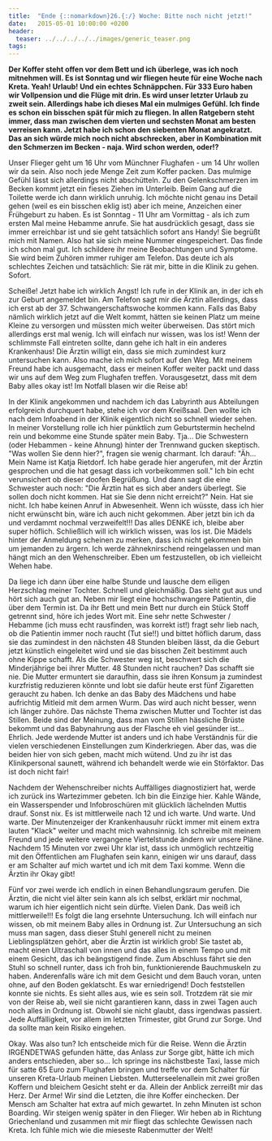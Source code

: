 ```yaml
---
title:  "Ende {::nomarkdown}26.{:/} Woche: Bitte noch nicht jetzt!"
date:   2015-05-01 10:00:00 +0200
header:
  teaser: ../../../../../images/generic_teaser.png
tags:
---
```

**Der Koffer steht offen vor dem Bett und ich überlege, was ich noch mitnehmen will. Es ist Sonntag und wir fliegen heute für eine Woche nach Kreta. Yeah! Urlaub! Und ein echtes Schnäppchen. Für 333 Euro haben wir Vollpension und die Flüge mit drin. Es wird unser letzter Urlaub zu zweit sein. Allerdings habe ich dieses Mal ein mulmiges Gefühl. Ich finde es schon ein bisschen spät für mich zu fliegen. In allen Ratgebern steht immer, dass man zwischen dem vierten und sechsten Monat am besten verreisen kann. Jetzt habe ich schon den siebenten Monat angekratzt. Das an sich würde mich noch nicht abschrecken, aber in Kombination mit den Schmerzen im Becken - naja. Wird schon werden, oder!?**

Unser Flieger geht um 16 Uhr vom Münchner Flughafen - um 14 Uhr wollen wir da sein. Also noch jede Menge Zeit zum Koffer packen. Das mulmige Gefühl lässt sich allerdings nicht abschütteln. Zu den Gelenkschmerzen im Becken kommt jetzt ein fieses Ziehen im Unterleib. Beim Gang auf die Toilette werde ich dann wirklich unruhig. Ich möchte nicht genau ins Detail gehen (weil es ein bisschen eklig ist) aber ich meine, Anzeichen einer Frühgeburt zu haben. Es ist Sonntag - 11 Uhr am Vormittag - als ich zum ersten Mal meine Hebamme anrufe. Sie hat ausdrücklich gesagt, dass sie immer erreichbar ist und sie geht tatsächlich sofort ans Handy! Sie begrüßt mich mit Namen. Also hat sie sich meine Nummer eingespeichert. Das finde ich schon mal gut. Ich schildere ihr meine Beobachtungen und Symptome. Sie wird beim Zuhören immer ruhiger am Telefon. Das deute ich als schlechtes Zeichen und tatsächlich: Sie rät mir, bitte in die Klinik zu gehen. Sofort.

Scheiße! Jetzt habe ich wirklich Angst! Ich rufe in der Klinik an, in der ich eh zur Geburt angemeldet bin. Am Telefon sagt mir die Ärztin allerdings, dass ich erst ab der 37. Schwangerschaftswoche kommen kann. Falls das Baby nämlich wirklich jetzt auf die Welt kommt, hätten sie keinen Platz um meine Kleine zu versorgen und müssten mich weiter überweisen. Das stört mich allerdings erst mal wenig. Ich will einfach nur wissen, was los ist! Wenn der schlimmste Fall eintreten sollte, dann gehe ich halt in ein anderes Krankenhaus! Die Ärztin willigt ein, dass sie mich zumindest kurz untersuchen kann. Also mache ich mich sofort auf den Weg. Mit meinem Freund habe ich ausgemacht, dass er meinen Koffer weiter packt und dass wir uns auf dem Weg zum Flughafen treffen. Vorausgesetzt, dass mit dem Baby alles okay ist! Im Notfall blasen wir die Reise ab!

In der Klinik angekommen und nachdem ich das Labyrinth aus Abteilungen erfolgreich durchquert habe, stehe ich vor dem Kreißsaal. Den wollte ich nach dem Infoabend in der Klinik eigentlich nicht so schnell wieder sehen. In meiner Vorstellung rolle ich hier pünktlich zum Geburtstermin hechelnd rein und bekomme eine Stunde später mein Baby. Tja... Die Schwestern (oder Hebammen - keine Ahnung) hinter der Trennwand gucken skeptisch. "Was wollen Sie denn hier?", fragen sie wenig charmant. Ich darauf: "Äh... Mein Name ist Katja Rietdorf. Ich habe gerade hier angerufen, mit der Ärztin gesprochen und die hat gesagt dass ich vorbeikommen soll." Ich bin echt verunsichert ob dieser doofen Begrüßung. Und dann sagt die eine Schwester auch noch: "Die Ärztin hat es sich aber anders überlegt. Sie sollen doch nicht kommen. Hat sie Sie denn nicht erreicht?" Nein. Hat sie nicht. Ich habe keinen Anruf in Abwesenheit. Wenn ich wüsste, dass ich hier nicht erwünscht bin, wäre ich auch nicht gekommen. Aber jetzt bin ich da und verdammt nochmal verzweifelt!!! Das alles DENKE ich, bleibe aber super höflich. Schließlich will ich wirklich wissen, was los ist. Die Mädels hinter der Anmeldung scheinen zu merken, dass ich nicht gekommen bin um jemanden zu ärgern. Ich werde zähneknirschend reingelassen und man hängt mich an den Wehenschreiber. Eben um festzustellen, ob ich vielleicht Wehen habe.

Da liege ich dann über eine halbe Stunde und lausche dem eiligen Herzschlag meiner Tochter. Schnell und gleichmäßig. Das sieht gut aus und hört sich auch gut an. Neben mir liegt eine hochschwangere Patientin, die über dem Termin ist. Da ihr Bett und mein Bett nur durch ein Stück Stoff getrennt sind, höre ich jedes Wort mit. Eine sehr nette Schwester / Hebamme (ich muss echt rausfinden, was korrekt ist!) fragt sehr lieb nach, ob die Patientin immer noch raucht (Tut sie!!) und bittet höflich darum, dass sie das zumindest in den nächsten 48 Stunden bleiben lässt, da die Geburt jetzt künstlich eingeleitet wird und sie das bisschen Zeit bestimmt auch ohne Kippe schafft. Als die Schwester weg ist, beschwert sich die Minderjährige bei ihrer Mutter. 48 Stunden nicht rauchen? Das schafft sie nie. Die Mutter ermuntert sie daraufhin, dass sie ihren Konsum ja zumindest kurzfristig reduzieren könnte und lobt sie dafür heute erst fünf Zigaretten geraucht zu haben. Ich denke an das Baby des Mädchens und habe aufrichtig Mitleid mit dem armen Wurm. Das wird auch nicht besser, wenn ich länger zuhöre. Das nächste Thema zwischen Mutter und Tochter ist das Stillen. Beide sind der Meinung, dass man vom Stillen hässliche Brüste bekommt und das Babynahrung aus der Flasche eh viel gesünder ist... Ehrlich. Jede werdende Mutter ist anders und ich habe Verständnis für die vielen verschiedenen Einstellungen zum Kinderkriegen. Aber das, was die beiden hier von sich geben, macht mich wütend. Und zu ihr ist das Klinikpersonal saunett, während ich behandelt werde wie ein Störfaktor. Das ist doch nicht fair!

Nachdem der Wehenschreiber nichts Auffälliges diagnostiziert hat, werde ich zurück ins Wartezimmer gebeten. Ich bin die Einzige hier. Kahle Wände, ein Wasserspender und Infobroschüren mit glücklich lächelnden Muttis drauf. Sonst nix. Es ist mittlerweile nach 12 und ich warte. Und warte. Und warte. Der Minutenzeiger der Krankenhausuhr rückt immer mit einem extra lauten "Klack" weiter und macht mich wahnsinnig. Ich schreibe mit meinem Freund und jede weitere vergangene Viertelstunde ändern wir unsere Pläne. Nachdem 15 Minuten vor zwei Uhr klar ist, dass ich unmöglich rechtzeitig mit den Öffentlichen am Flughafen sein kann, einigen wir uns darauf, dass er am Schalter auf mich wartet und ich mit dem Taxi komme. Wenn die Ärztin ihr Okay gibt!

Fünf vor zwei werde ich endlich in einen Behandlungsraum gerufen. Die Ärztin, die nicht viel älter sein kann als ich selbst, erklärt mir nochmal, warum ich hier eigentlich nicht sein dürfte. Vielen Dank. Das weiß ich mittlerweile!!! Es folgt die lang ersehnte Untersuchung. Ich will einfach nur wissen, ob mit meinem Baby alles in Ordnung ist. Zur Untersuchung an sich muss man sagen, dass dieser Stuhl generell nicht zu meinen Lieblingsplätzen gehört, aber die Ärztin ist wirklich grob! Sie tastet ab, macht einen Ultraschall von innen und das alles in einem Tempo und mit einem Gesicht, das ich beängstigend finde. Zum Abschluss fährt sie den Stuhl so schnell runter, dass ich froh bin, funktionierende Bauchmuskeln zu haben. Anderenfalls wäre ich mit dem Gesicht und dem Bauch voran, unten ohne, auf den Boden geklatscht. Es war erniedrigend! Doch feststellen konnte sie nichts. Es sieht alles aus, wie es sein soll. Trotzdem rät sie mir von der Reise ab, weil sie nicht garantieren kann, dass in zwei Tagen auch noch alles in Ordnung ist. Obwohl sie nicht glaubt, dass irgendwas passiert. Jede Auffälligkeit, vor allem im letzten Trimester, gibt Grund zur Sorge. Und da sollte man kein Risiko eingehen.

Okay. Was also tun? Ich entscheide mich für die Reise. Wenn die Ärztin IRGENDETWAS gefunden hätte, das Anlass zur Sorge gibt, hätte ich mich anders entschieden, aber so... Ich springe ins nächstbeste Taxi, lasse mich für satte 65 Euro zum Flughafen bringen und treffe vor dem Schalter für unseren Kreta-Urlaub meinen Liebsten. Mutterseelenallein mit zwei großen Koffern und bleichem Gesicht steht er da. Allein der Anblick zerreißt mir das Herz. Der Arme! Wir sind die Letzten, die ihre Koffer einchecken. Der Mensch am Schalter hat extra auf mich gewartet. In zehn Minuten ist schon Boarding. Wir steigen wenig später in den Flieger. Wir heben ab in Richtung Griechenland und zusammen mit mir fliegt das schlechte Gewissen nach Kreta. Ich fühle mich wie die mieseste Rabenmutter der Welt!
